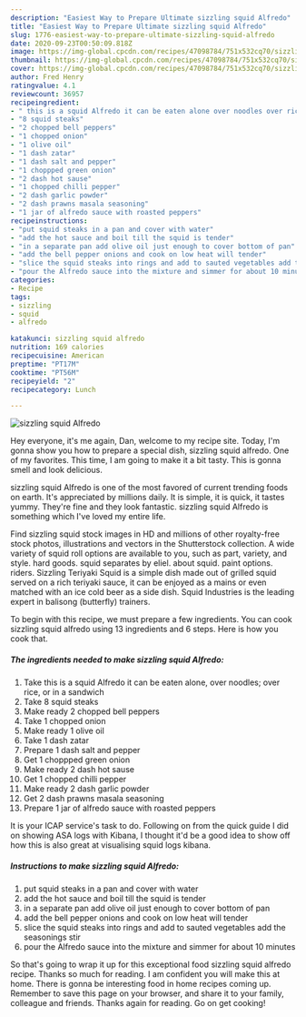 ```yaml
---
description: "Easiest Way to Prepare Ultimate sizzling squid Alfredo"
title: "Easiest Way to Prepare Ultimate sizzling squid Alfredo"
slug: 1776-easiest-way-to-prepare-ultimate-sizzling-squid-alfredo
date: 2020-09-23T00:50:09.818Z
image: https://img-global.cpcdn.com/recipes/47098784/751x532cq70/sizzling-squid-alfredo-recipe-main-photo.jpg
thumbnail: https://img-global.cpcdn.com/recipes/47098784/751x532cq70/sizzling-squid-alfredo-recipe-main-photo.jpg
cover: https://img-global.cpcdn.com/recipes/47098784/751x532cq70/sizzling-squid-alfredo-recipe-main-photo.jpg
author: Fred Henry
ratingvalue: 4.1
reviewcount: 36957
recipeingredient:
- " this is a squid Alfredo it can be eaten alone over noodles over rice or in a sandwich"
- "8 squid steaks"
- "2 chopped bell peppers"
- "1 chopped onion"
- "1 olive oil"
- "1 dash zatar"
- "1 dash salt and pepper"
- "1 choppped green onion"
- "2 dash hot sause"
- "1 chopped chilli pepper"
- "2 dash garlic powder"
- "2 dash prawns masala seasoning"
- "1 jar of alfredo sauce with roasted peppers"
recipeinstructions:
- "put squid steaks in a pan and cover with water"
- "add the hot sauce and boil till the squid is tender"
- "in a separate pan add olive oil just enough to cover bottom of pan"
- "add the bell pepper onions and cook on low heat will tender"
- "slice the squid steaks into rings and add to sauted vegetables add the seasonings stir"
- "pour the Alfredo sauce into the mixture and simmer for about 10 minutes"
categories:
- Recipe
tags:
- sizzling
- squid
- alfredo

katakunci: sizzling squid alfredo 
nutrition: 169 calories
recipecuisine: American
preptime: "PT17M"
cooktime: "PT56M"
recipeyield: "2"
recipecategory: Lunch

---
```



![sizzling squid Alfredo](https://img-global.cpcdn.com/recipes/47098784/751x532cq70/sizzling-squid-alfredo-recipe-main-photo.jpg)

Hey everyone, it's me again, Dan, welcome to my recipe site. Today, I'm gonna show you how to prepare a special dish, sizzling squid alfredo. One of my favorites. This time, I am going to make it a bit tasty. This is gonna smell and look delicious.

sizzling squid Alfredo is one of the most favored of current trending foods on earth. It's appreciated by millions daily. It is simple, it is quick, it tastes yummy. They're fine and they look fantastic. sizzling squid Alfredo is something which I've loved my entire life.

Find sizzling squid stock images in HD and millions of other royalty-free stock photos, illustrations and vectors in the Shutterstock collection. A wide variety of squid roll options are available to you, such as part, variety, and style. hard goods. squid separates by eliel. about squid. paint options. riders. Sizzling Teriyaki Squid is a simple dish made out of grilled squid served on a rich teriyaki sauce, it can be enjoyed as a mains or even matched with an ice cold beer as a side dish. Squid Industries is the leading expert in balisong (butterfly) trainers.


To begin with this recipe, we must prepare a few ingredients. You can cook sizzling squid alfredo using 13 ingredients and 6 steps. Here is how you cook that.

<!--inarticleads1-->

##### The ingredients needed to make sizzling squid Alfredo:

1. Take  this is a squid Alfredo it can be eaten alone, over noodles; over rice, or in a sandwich
1. Take 8 squid steaks
1. Make ready 2 chopped bell peppers
1. Take 1 chopped onion
1. Make ready 1 olive oil
1. Take 1 dash zatar
1. Prepare 1 dash salt and pepper
1. Get 1 choppped green onion
1. Make ready 2 dash hot sause
1. Get 1 chopped chilli pepper
1. Make ready 2 dash garlic powder
1. Get 2 dash prawns masala seasoning
1. Prepare 1 jar of alfredo sauce with roasted peppers


It is your ICAP service&#39;s task to do. Following on from the quick guide I did on showing ASA logs with Kibana, I thought it&#39;d be a good idea to show off how this is also great at visualising squid logs kibana. 

<!--inarticleads2-->

##### Instructions to make sizzling squid Alfredo:

1. put squid steaks in a pan and cover with water
1. add the hot sauce and boil till the squid is tender
1. in a separate pan add olive oil just enough to cover bottom of pan
1. add the bell pepper onions and cook on low heat will tender
1. slice the squid steaks into rings and add to sauted vegetables add the seasonings stir
1. pour the Alfredo sauce into the mixture and simmer for about 10 minutes




So that's going to wrap it up for this exceptional food sizzling squid alfredo recipe. Thanks so much for reading. I am confident you will make this at home. There is gonna be interesting food in home recipes coming up. Remember to save this page on your browser, and share it to your family, colleague and friends. Thanks again for reading. Go on get cooking!
